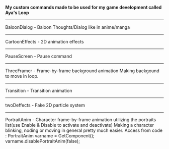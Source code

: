 **My custom commands made to be used for my game development called Aya's Loop**  
<hr>
BaloonDialog -  Baloon Thoughts/Dialog like in anime/manga  
<hr>
CartoonEffects - 2D animation effects  
<hr>
PauseScreen - Pause command  
<hr>
ThreeFramer - Frame-by-frame background animation  
Making backgound to move in loop.
<hr>
Transition - Transition animation  
<hr>
twoDeffects - Fake 2D particle system  
<hr>
PortraitAnim - Character frame-by-frame animation utilizing the portraits list(use Enable & Disable to activate and deactivate)  
Making a character blinking, noding or moving in general pretty much easier.
Access from code : PortraitAnim varname = GetComponent<PortraitAnim>(); varname.disablePortraitAnim(false);
